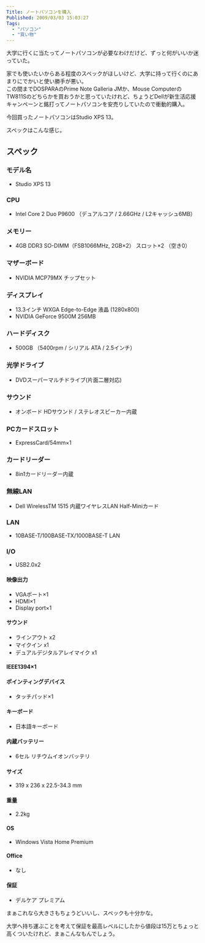 ```yaml
---
Title: ノートパソコンを購入
Published: 2009/03/03 15:03:27
Tags:
  - "パソコン"
  - "買い物"
---
```

大学に行くに当たってノートパソコンが必要なわけだけど、ずっと何がいいか迷っていた。

家でも使いたいからある程度のスペックがほしいけど、大学に持って行くのにあまりにでかいと使い勝手が悪い。  
この間までDOSPARAのPrime Note Galleria JMか、Mouse ComputerのTW811Sのどちらかを買おうかと思っていたけれど、ちょうどDellが新生活応援キャンペーンと銘打ってノートパソコンを安売りしていたので衝動的購入。

<!-- more -->

今回買ったノートパソコンはStudio XPS 13。

スペックはこんな感じ。

## スペック

### モデル名
- Studio XPS 13

### CPU
- Intel Core 2 Duo P9600  （デュアルコア / 2.66GHz / L2キャッシュ6MB）

### メモリー
- 4GB DDR3 SO-DIMM（FSB1066MHz, 2GB×2） スロット×2 （空き0）

### マザーボード
- NVIDIA MCP79MX チップセット

### ディスプレイ

- 13.3インチ WXGA Edge-to-Edge 液晶 (1280x800)
- NVIDIA GeForce 9500M 256MB

### ハードディスク
- 500GB （5400rpm / シリアル ATA / 2.5インチ）

### 光学ドライブ
- DVDスーパーマルチドライブ(片面二層対応)

### サウンド
- オンボード HDサウンド / ステレオスピーカー内蔵 

### PCカードスロット
- ExpressCard/54mm×1

### カードリーダー
- 8in1カードリーダー内蔵

### 無線LAN
- Dell WirelessTM 1515 内蔵ワイヤレスLAN Half-Miniカード

### LAN
- 10BASE-T/100BASE-TX/1000BASE-T LAN

### I/O
- USB2.0x2

#### 映像出力

- VGAポート×1
- HDMI×1
- Display port×1

#### サウンド
- ラインアウト x2
- マイクイン x1
- デュアルデジタルアレイマイク x1

#### IEEE1394×1

#### ポインティングデバイス
- タッチパッド×1

#### キーボード
- 日本語キーボード

#### 内蔵バッテリー
- 6セル リチウムイオンバッテリ

#### サイズ
- 319 x 236 x 22.5-34.3 mm 

#### 重量
- 2.2kg

#### OS
- Windows Vista Home Premium

#### Office
- なし

#### 保証
- デルケア プレミアム

まぁこれなら大きさもちょうどいいし、スペックも十分かな。  

大学へ持ち運ぶことを考えて保証を最高レベルにしたから値段は15万とちょっと高くついたけれど、まぁこんなもんでしょう。